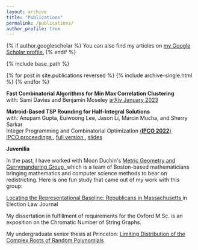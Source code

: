 ```yaml
---
layout: archive
title: "Publications"
permalink: /publications/
author_profile: true
---
```


{% if author.googlescholar %}
  You can also find my articles on <u><a href="{{author.googlescholar}}">my Google Scholar profile</a>.</u>
{% endif %}

{% include base_path %}

{% for post in site.publications reversed %}
  {% include archive-single.html %}
{% endfor %}

**Fast Combinatorial Algorithms for Min Max Correlation Clustering**  
  with: Sami Davies and Benjamin Moseley 
 <a href="https://arxiv.org/abs/2301.13079"> arXiv January 2023 </a>
 

**Matroid-Based TSP Rounding for Half-Integral Solutions**  
  with: Anupam Gupta, Euiwoong Lee, Jason Li, Marcin Mucha, and Sherry Sarkar  
  Integer Programming and Combinatorial Optimization <a href="https://www.ipco2022.com/home"> (**IPCO 2022**) </a>  
 <a href="https://link.springer.com/chapter/10.1007/978-3-031-06901-7_23"> IPCO proceedings </a>,  <a href="https://arxiv.org/abs/2111.09290"> full version </a>, <a href="{{ hanewman.github.io }}/_pages/ipcoslides.pptx">  slides </a> 

  
 **Juvenilia**
 
 In the past, I have worked with Moon Duchin's <a href="https://mggg.org/"> Metric Geometry and Gerrymandering Group, </a> which is a team of Boston-based mathematicians bringing mathematics and computer science methods to bear on redistricting. Here is one fun study that came out of my work with this group: 

<a href="{{ hanewman.github.io }}/_pages/elj.pdf">  Locating the Representational Baseline: Republicans in Massachusetts </a> in Election Law Journal 
 
My dissertation in fulfillment of requirements for the Oxford M.Sc. is an exposition on the Chromatic Number of String Graphs.

My undergraduate senior thesis at Princeton: <a href="http://arks.princeton.edu/ark:/88435/dsp016m311s13g"> Limiting Distribution of the Complex Roots of Random Polynomials  </a> 
 

